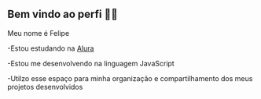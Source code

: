## Bem vindo ao perfi 👨‍🎓

Meu nome é Felipe

-Estou estudando na [Alura](https://www.alura.com.br)

-Estou me desenvolvendo na linguagem JavaScript

-Utilzo esse espaço para minha organização e compartilhamento dos meus projetos desenvolvidos
